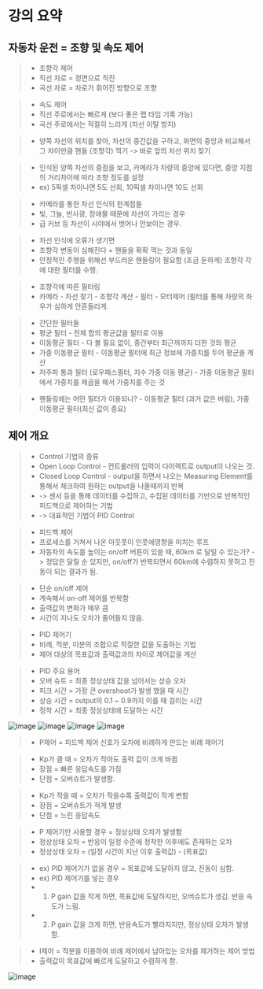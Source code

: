 # 강의 요약

## 자동차 운전 = 조향 및 속도 제어
> * 조향각 제어
> * 직선 차로 = 정면으로 직진
> * 곡선 차로 = 차로가 휘어진 방향으로 조향

> * 속도 제어
> * 직선 주로에서는 빠르게 (보다 좋은 랩 타임 기록 가능)
> * 곡선 주로에서는 적절히 느리게 (차선 이탈 방지)

> * 양쪽 차선의 위치를 찾아, 차선의 중간값을 구하고, 화면의 중앙과 비교해서 그 차이만큼 핸들 (조향각) 꺽기
> -> 바로 앞의 차선 위치 찾기

> * 인식된 양쪽 차선의 중점을 보고, 카메라가 차량의 중앙에 있다면, 중앙 지점의 거리차이에 따라 조향 정도를 설정
> * ex) 5픽셀 차이나면 5도 선회, 10픽셀 차이나면 10도 선회

> * 카메라를 통한 차선 인식의 한계점들
> * 빛, 그늘, 반사광, 장애물 때문에 차선이 가리는 경우
> * 급 커브 등 차선이 시야에서 벗어나 안보이는 경우.

> * 차선 인식에 오류가 생기면
> * 조향각 변동이 심해진다 = 핸들을 확확 꺽는 것과 동일
> * 안정적인 주행을 위해선 부드러운 핸들링이 필요함 (조금 둔하게) 조향각 각에 대한 필터를 수행.

> * 조향각에 따른 필터링
> * 카메라 - 차선 찾기 - 조향각 계산 - 필터 - 모터제어 (필터를 통해 차량의 좌우가 심하게 안흔들리게.

> * 간단한 필터들
> * 평균 필터 - 전체 합의 평균값을 필터로 이용
> * 이동평균 필터 - 다 볼 필요 없이, 중간부터 최근꺼까지 더한 것의 평균
> * 가중 이동평균 필터 - 이동평균 필터에 최근 정보에 가중치를 두어 평균을 계산
> * 저주파 통과 필터 (로우패스필터, 지수 가중 이동 평균) - 가중 이동평균 필터에서 가중치를 제곱을 해서 가중치를 주는 것

> * 핸들링에는 어떤 필터가 이용되나? - 이동평균 필터 (과거 값은 버림), 가중 이동평균 필터(최신 값이 중요)

## 제어 개요
> * Control 기법의 종류
> * Open Loop Control - 컨트롤러의 입력이 다이렉트로 output이 나오는 것.
> * Closed Loop Control - output을 하면서 나오는 Measuring Element를 통해서 체크하여 원하는 output을 나올때까지 반복
> * -> 센서 등을 통해 데이터를 수집하고, 수집된 데이터를 기반으로 반복적인 피드백으로 제어하는 기법
> * -> 대표적인 기법이 PID Control

> * 피드백 제어
> * 프로세스를 거쳐서 나온 아웃풋이 인풋에영향을 미치는 루프
> * 자동차의 속도를 높이는 on/off 버튼이 있을 때, 60km 로 달릴 수 있는가?
> -> 정답은 달릴 순 있지만, on/off가 반복되면서 60km에 수렴하지 못하고 진동이 되는 결과가 됨.

> * 단순 on/off 제어
> * 계속해서 on-off 제어를 반복함
> * 출력값의 변화가 매우 큼
> * 시간이 지나도 오차가 줄어들지 않음.

> * PID 제어기
> * 비례, 적분, 미분의 조합으로 적절한 값을 도출하는 기법
> * 제어 대상의 목표값과 출력값과의 차이로 제어값을 계산

> * PID 주요 용어
> * 오버 슈트 = 최종 정상상태 값을 넘어서는 상승 오차
> * 피크 시간 = 가장 큰 overshoot가 발생 했을 때 시간
> * 상승 시간 = output의 0.1 ~ 0.9까지 이를 때 걸리는 시간
> * 정착 시간 = 최종 정상상태에 도달하는 시간

![image](https://user-images.githubusercontent.com/55529455/160755719-fdf9c6b1-4b15-47d9-83f8-f33c64c5d980.png)
![image](https://user-images.githubusercontent.com/55529455/160755743-3aba0395-0e4a-4bf9-82a5-29160b8ede39.png)
![image](https://user-images.githubusercontent.com/55529455/160765244-a3c76c2c-ec2b-4b3a-a2cb-28fbd4afb7db.png)
![image](https://user-images.githubusercontent.com/55529455/160765573-6fb29642-7b07-41da-94b9-5174d5d52ff9.png)

> * P제어 = 피드백 제어 신호가 오차에 비례하게 만드는 비례 제어기

> * Kp가 클 때 = 오차가 작아도 출력 값이 크게 바뀜
> * 장점 = 빠른 응답속도를 가짐
> * 단점 = 오버슈트가 발생함.

> * Kp가 작을 때 = 오차가 작을수록 출력값이 작게 변함
> * 장점 = 오버슈트가 적게 발생
> * 단점 = 느린 응답속도

> * P 제어기만 사용할 경우 = 정상상태 오차가 발생함
> * 정상상태 오차 = 반응이 일정 수준에 정착한 이후에도 존재하는 오차
> * 정상상태 오차 = (일정 시간이 지난 이후 출력값) - (목표값)

> * ex) PID 제어기가 없을 경우 = 목표값에 도달하지 않고, 진동이 심함.
> * ex) PID 제어기를 넣는 경우
> * 1. P gain 값을 작게 하면, 목표값에 도달하지만, 오버슈트가 생김. 반응 속도가 느림.
> * 2. P gain 값을 크게 하면, 반응속도가 빨라지지만, 정상상태 오차가 발생함.

> * I제어 = 적분을 이용하여 비례 제어에서 남아있는 오차를 제거하는 제어 방법
> * 출력값이 목표값에 빠르게 도달하고 수렴하게 함.

![image](https://user-images.githubusercontent.com/55529455/160766286-3ec19e54-3757-48db-87b9-cb07747c71fb.png)








